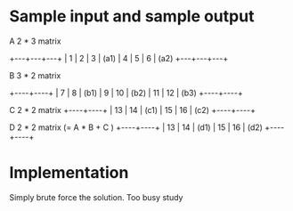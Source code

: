 # Sample input and sample output

A 2 * 3 matrix

+---+---+---+
| 1 | 2 | 3 | (a1)
| 4 | 5 | 6 | (a2)
+---+---+---+

B 3 * 2 matrix

+----+----+
| 7  | 8  | (b1)
| 9  | 10 | (b2)
| 11 | 12 | (b3)
+----+----+

C 2 * 2 matrix
+----+----+
| 13 | 14 | (c1)
| 15 | 16 | (c2)
+----+----+

D 2 * 2 matrix (= A * B + C )
+----+----+
| 13 | 14 | (d1)
| 15 | 16 | (d2)
+----+----+

# Implementation

Simply brute force the solution. Too busy study
